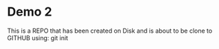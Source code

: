 # Demo 2

This is a REPO that has been created on Disk and is about to be clone to GITHUB using: 
git init

